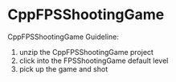 # CppFPSShootingGame
CppFPSShootingGame
Guideline:
1. unzip the CppFPSShootingGame project
2. click into the FPSShootingGame default level
3. pick up the game and shot 
